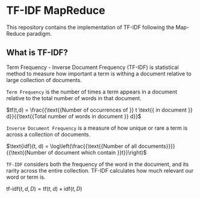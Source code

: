 # TF-IDF MapReduce
This repository contains the implementation of TF-IDF following the Map-Reduce paradigm.

## What is TF-IDF?
Term Frequency - Inverse Document Frequency (TF-IDF) is statistical method to measure how important a term is withing a document relative to large collection of documents.

`Term Frequency` is the number of times a term appears in a document relative to the total number of words in that document.

$tf(t,d) = \frac{{\text{{Number of occurrences of }} t \text{{ in document }} d}}{{\text{{Total number of words in document }} d}}$

`Inverse Document Frequency` is a measure of how unique or rare a term is across a collection of documents.

$\text{idf}(t, d) = \log\left(\frac{{\text{{Number of all documents}}}}{{\text{{Number of document which contain }}t}}\right)$

`TF-IDF` considers both the frequency of the word in the document, and its rarity across the entire collection. TF-IDF calculates how much relevant our word or term is.

$\text{tf-idf}(t, d, D) = \text{tf}(t, d) \times \text{idf}(t, D)$